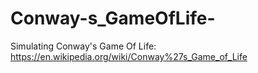 # Conway-s_GameOfLife-
Simulating Conway's Game Of Life: https://en.wikipedia.org/wiki/Conway%27s_Game_of_Life
